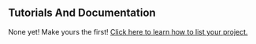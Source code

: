 ## Tutorials And Documentation

None yet! Make yours the first! [Click here to learn how to list your project.](https://github.com/stellar/os-projects/tree/master#-how-to-get-your-project-listed)
